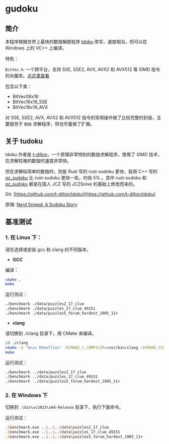 # gudoku

## 简介

本程序根据世界上最快的数独解题程序 [tdoku](https://github.com/t-dillon/tdoku) 改写，速度相当，但可以在 Windows 上的 VC++ 上编译。

特色：

`BitVec.h`: 一个跨平台，支持 SSE, SSE2, AVX, AVX2 和 AVX512 等 SIMD 指令的向量库。[点这里查看](./blob/master/src/gudoku/BitVec.h)

包含以下类：

- BitVec08x16
- BitVec16x16_SSE
- BitVec16x16_AVX

对 SSE, SSE2, AVX, AVX2 和 AVX512 指令的常用操作做了比较完整的封装，主要服务于 `数独` 求解程序，但也尽量做了扩展。

## 关于 tudoku

tdoku 作者是 [t-dillon](https://github.com/t-dillon)，一个原理非常特别的数独求解程序，使用了 SIMD 技术，在求解较难的数独时速度非常快。

但在求解较简单的数独时，则是 Rust 写的 rust-sudoku 更快，我用 C++ 写的 [gz_sudoku](https://github.com/shines77/gz_sudoku/) 比 rust-sudoku 更快一些，约快 5% 。其中 rust-sudoku 和 [gz_sudoku](https://github.com/shines77/gz_sudoku/) 都是在国人 JCZ 写的 JCZSolve 的基础上修改而来的。

Git: [https://github.com/t-dillon/tdoku](https://github.com/t-dillon/tdoku)

原理: [Nerd Sniped: A Sudoku Story](https://t-dillon.github.io/tdoku/)

## 基准测试

### 1. 在 Linux 下：

请先选择或安装 gcc 和 clang 的不同版本。

- **GCC**

编译：

```bash
cmake .
make
```

运行测试：

```bash
./benchmark ./data/puzzles2_17_clue
./benchmark ./data/puzzles_17_clue_49151
./benchmark ./data/puzzles5_forum_hardest_1905_11+
```

- **clang**

请切换到 ./clang 目录下，用 CMake 来编译。

```bash
cd ./clang
cmake -G "Unix Makefiles" -DCMAKE_C_COMPILER=/usr/bin/clang -DCMAKE_CXX_COMPILER=/usr/bin/clang++ ./
make
```

运行测试：

```bash
./benchmark ../data/puzzles2_17_clue
./benchmark ../data/puzzles_17_clue_49151
./benchmark ../data/puzzles5_forum_hardest_1905_11+
```

### 2. 在 Windows 下

切换到 `.\bin\vc2015\x64-Release` 目录下，执行下面命令。

运行测试：

```bash
.\benchmark.exe ..\..\..\data\puzzles2_17_clue
.\benchmark.exe ..\..\..\data\puzzles_17_clue_49151
.\benchmark.exe ..\..\..\data\puzzles5_forum_hardest_1905_11+
```
